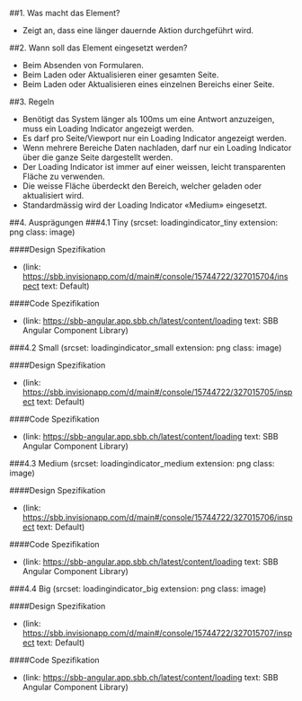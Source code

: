 ##1. Was macht das Element?
* Zeigt an, dass eine länger dauernde Aktion durchgeführt wird.

##2. Wann soll das Element eingesetzt werden?
* Beim Absenden von Formularen.
* Beim Laden oder Aktualisieren einer gesamten Seite.
* Beim Laden oder Aktualisieren eines einzelnen Bereichs einer Seite.

##3. Regeln
* Benötigt das System länger als 100ms um eine Antwort anzuzeigen, muss ein Loading Indicator angezeigt werden.
* Es darf pro Seite/Viewport nur ein Loading Indicator angezeigt werden.
* Wenn mehrere Bereiche Daten nachladen, darf nur ein Loading Indicator über die ganze Seite dargestellt werden.
* Der Loading Indicator ist immer auf einer weissen, leicht transparenten Fläche zu verwenden.
* Die weisse Fläche überdeckt den Bereich, welcher geladen oder aktualisiert wird.
* Standardmässig wird der Loading Indicator «Medium» eingesetzt.

##4. Ausprägungen
###4.1 Tiny
(srcset: loadingindicator_tiny extension: png class: image)

####Design Spezifikation
*   (link: https://sbb.invisionapp.com/d/main#/console/15744722/327015704/inspect text: Default)

####Code Spezifikation
* (link: https://sbb-angular.app.sbb.ch/latest/content/loading text: SBB Angular Component Library)

###4.2 Small
(srcset: loadingindicator_small extension: png class: image)

####Design Spezifikation
*   (link: https://sbb.invisionapp.com/d/main#/console/15744722/327015705/inspect text: Default)

####Code Spezifikation
* (link: https://sbb-angular.app.sbb.ch/latest/content/loading text: SBB Angular Component Library)

###4.3 Medium 
(srcset: loadingindicator_medium extension: png class: image)

####Design Spezifikation
*   (link: https://sbb.invisionapp.com/d/main#/console/15744722/327015706/inspect text: Default)

####Code Spezifikation
* (link: https://sbb-angular.app.sbb.ch/latest/content/loading text: SBB Angular Component Library)

###4.4 Big
(srcset: loadingindicator_big extension: png class: image)

####Design Spezifikation
* (link: https://sbb.invisionapp.com/d/main#/console/15744722/327015707/inspect text: Default)

####Code Spezifikation
* (link: https://sbb-angular.app.sbb.ch/latest/content/loading text: SBB Angular Component Library)